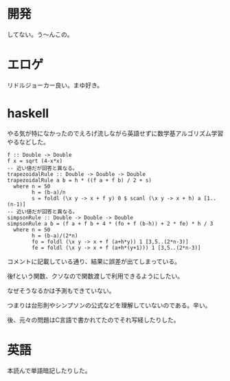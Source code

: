 # 開発

してない。う〜んこの。

# エロゲ

リドルジョーカー良い。まゆ好き。

# haskell

やる気が特になかったのでえろげ流しながら英語せずに数学基アルゴリズム学習やるなどした。

```
f :: Double -> Double
f x = sqrt (4-x*x)
-- 近い値だが回答と異なる。
trapezoidalRule :: Double -> Double -> Double
trapezoidalRule a b = h * ((f a + f b) / 2 + s)
  where n = 50
        h = (b-a)/n
        s = foldl (\x y -> x + f y) 0 $ scanl (\x y -> x + h) a [1..(n-1)]
-- 近い値だが回答と異なる。
simpsonRule :: Double -> Double -> Double
simpsonRule a b = (f a + f b + 4 * (fo + f (b-h)) + 2 * fe) * h / 3
  where n = 50
        h = (b-a)/(2*n)
        fo = foldl (\x y -> x + f (a+h*y)) 1 [3,5..(2*n-3)]
        fe = foldl (\x y -> x + f (a+h*(y+1))) 1 [3,5..(2*n-3)]
```

コメントに記載している通り、結果に誤差が出てしまっている。

後fという関数、クソなので関数渡しで利用できるようにしたい。

なぜそうなるかは予測もできていない。

つまりは台形則やシンプソンの公式などを理解していないのである。辛い。

後、元々の問題はC言語で書かれてたのでそれ写経したりした。

# 英語

本読んで単語暗記したりした。
